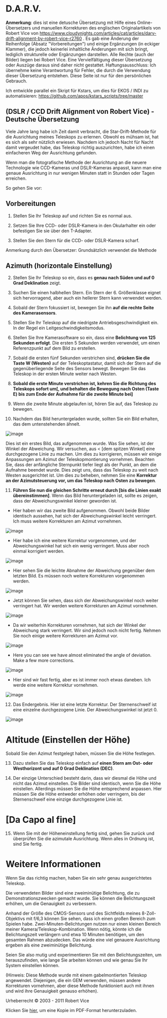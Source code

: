 # D.A.R.V.

**Anmerkung**: dies ist eine detusche Übersetzung mit Hilfe eines Online-Übersetzers und manuellen Korrekturen des englischen Originalartikels von Robert Vice von https://www.cloudynights.com/articles/cat/articles/darv-drift-alignment-by-robert-vice-r2760 . Es gab eine Änderung der Reihenfolge (Absatz "Vorbereitungen") und einige Ergänzungen (in eckiger Klammer), die jedoch keinerlei inhaltliche Änderungen mit sich bringt, lediglich strukturelle oder Ergänzungen darstellen. Alle Rechte (auch der Bilder) liegen bei Robert Vice. Eine Vervielfältigung dieser Übersetzung oder Auszüge daraus sind daher nicht gestattet. Haftungsausschluss: Ich übernehme keine Verantwortung für Fehler, die durch die Verwendung dieser Übersetzung entstehen. Diese Seite ist nur für den persönlichen Gebrauch. 

Ich entwickle parallel ein Skript für Kstars, um dies für EKOS / INDI zu automatisieren: https://github.com/apos/kstars_scripts/tree/master 

## (DSLR / CCD Drift Alignment von Robert Vice) - Deutsche Übersetzung

Viele Jahre lang habe ich Zeit damit verbracht, die Star-Drift-Methode für die Ausrichtung meines Teleskops zu erlernen.  Obwohl es mühsam ist, hat es sich als sehr nützlich erwiesen.  Nachdem ich jedoch Nacht für Nacht damit vergeudet habe, das Teleskop richtig auszurichten, habe ich einen einfacheren Weg der Ausrichtung gefunden.

Wenn man die fotografische Methode der Ausrichtung an die neuere Technologie wie CCD-Kameras und DSLR-Kameras anpasst, kann man eine genaue Ausrichtung in nur wenigen Minuten statt in Stunden oder Tagen erreichen.

So gehen Sie vor: 

## Vorbereitungen

1. Stellen Sie Ihr Teleskop auf und richten Sie es normal aus.

2. Setzen Sie Ihre CCD- oder DSLR-Kamera in den Okularhalter ein oder befestigen Sie sie über den T-Adapter.

3. Stellen Sie den Stern für die CCD- oder DSLR-Kamera scharf.

Anmerkung durch den Übersetzer: Grundsätzlich verwendet die Methode 


## Azimuth (horizontale Einstellung)

2. Stellen Sie Ihr Teleskop so ein, dass es **genau nach Süden und auf 0 Grad Deklination** zeigt.

3. Suchen Sie einen halbhellen Stern.  Ein Stern der 6. Größenklasse eignet sich hervorragend, aber auch ein hellerer Stern kann verwendet werden.

4. Sobald der Stern fokussiert ist, bewegen Sie ihn **auf die rechte Seite des Kamerasensors**.

5. Stellen Sie Ihr Teleskop auf die niedrigste Antriebsgeschwindigkeit ein.  In der Regel ein Leitgeschwindigkeitsmodus.

6. Stellen Sie Ihre Kamerasoftware so ein, dass eine **Belichtung von 125 Sekunden erfolgt**.  Die ersten 5 Sekunden werden verwendet, um einen Referenzpunkt auf dem Bild zu erstellen.

7. Sobald die ersten fünf Sekunden verstrichen sind, **drücken Sie die Taste W (Westen)** auf der Teleskoptastatur, damit sich der Stern auf die gegenüberliegende Seite des Sensors bewegt. Bewegen Sie das Teleskop in der ersten Minute weiter nach Westen.  

8. **Sobald die erste Minute verstrichen ist, kehren Sie die Richtung des Teleskops sofort um[, und behalten die Bewegung nach Osten (Taste E) bis zum Ende der Aufnahme für die zweite Minute bei]**

9. Wenn die zweite Minute abgelaufen ist, hören Sie auf, das Teleskop zu bewegen.

10. Nachdem das Bild heruntergeladen wurde, sollten Sie ein Bild erhalten, das dem untenstehenden ähnelt.

![image](https://github.com/apos/d_a_r_v/assets/456034/48e8a3ed-07aa-48c4-82b9-1adbc3d02c2e)

Dies ist ein erstes Bild, das aufgenommen wurde.  Was Sie sehen, ist der Winkel der Abweichung. Wir versuchen, aus < [dem spitzen Winkel] eine durchgezogene Linie zu machen.  Um dies zu korrigieren, müssen wir einige Anpassungen am Azimut der Teleskopmontierung vornehmen.  Beachten Sie, dass der anfängliche Sternpunkt tiefer liegt als der Punkt, an dem die Aufnahme beendet wurde.  Dies zeigt uns, dass das Teleskop zu weit nach Westen ausgerichtet ist.  Um dies zu beheben, nehmen Sie eine **Korrektur an der Azimutsteuerung vor, um das Teleskop nach Osten zu bewegen**.


11. **Führen Sie nun die gleichen Schritte erneut durch [bis die Linien exakt übereinstimmen]**.  Wenn das Bild heruntergeladen ist, sollte es zeigen, dass der Abweichungswinkel kleiner geworden ist.

- Hier haben wir das zweite Bild aufgenommen.  Obwohl beide Bilder identisch aussehen, hat sich der Abweichungswinkel leicht verringert.  Ich muss weitere Korrekturen am Azimut vornehmen.

![image](https://github.com/apos/d_a_r_v/assets/456034/19b85bb7-23dd-4d24-b58d-3dd13a7a88c5)

- Hier habe ich eine weitere Korrektur vorgenommen, und der Abweichungswinkel hat sich ein wenig verringert.  Muss aber noch einmal korrigiert werden.
 
![image](https://github.com/apos/d_a_r_v/assets/456034/cd5a7f20-51da-4e49-a64e-24757b35f393)


- Hier sehen Sie die leichte Abnahme der Abweichung gegenüber dem letzten Bild.  Es müssen noch weitere Korrekturen vorgenommen werden.
 
![image](https://github.com/apos/d_a_r_v/assets/456034/928e4bf2-6f4b-488d-bcf2-527579f1f4b4)


- Jetzt können Sie sehen, dass sich der Abweichungswinkel noch weiter verringert hat.  Wir werden weitere Korrekturen am Azimut vornehmen.

![image](https://github.com/apos/d_a_r_v/assets/456034/98b7636b-c3f9-4f0e-9386-e74cac3454bd)


- Da wir weiterhin Korrekturen vornehmen, hat sich der Winkel der Abweichung stark verringert.  Wir sind jedoch noch nicht fertig.  Nehmen Sie noch einige weitere Korrekturen am Azimut vor.

![image](https://github.com/apos/d_a_r_v/assets/456034/5f8995dc-30bc-43e7-85df-457b063fec6a)

- Here you can see we have almost eliminated the angle of deviation.  Make a few more corrections.

![image](https://github.com/apos/d_a_r_v/assets/456034/f66d3e1f-1a87-4c1c-a040-4ddc8008fb6a)


- Hier sind wir fast fertig, aber es ist immer noch etwas daneben.  Ich werde eine weitere Korrektur vornehmen.

![image](https://github.com/apos/d_a_r_v/assets/456034/e13be248-b579-4119-a999-24ba3e5d0473)

12. Das Endergebnis.
Hier ist eine letzte Korrektur.  Der Sternenschweif ist eine einzelne durchgezogene Linie.  Der Abweichungswinkel ist jetzt 0.

![image](https://github.com/apos/d_a_r_v/assets/456034/c9b0bb31-791b-4e2a-a8c8-d46173f728e2)


# Altitude (Einstellen der Höhe)
Sobald Sie den Azimut festgelegt haben, müssen Sie die Höhe festlegen.  

13. Dazu stellen Sie das Teleskop einfach auf **einen Stern am Ost- oder Westhorizont und auf 0 Grad Deklination (DEC)**. 

14. Der einzige Unterschied besteht darin, dass wir diesmal die Höhe und nicht das Azimut einstellen.  Die Bilder sind identisch, wenn Sie die Höhe einstellen.  Allerdings müssen Sie die Höhe entsprechend anpassen.  Hier müssen Sie die Höhe entweder erhöhen oder verringern, bis der Sternenschweif eine einzige durchgezogene Linie ist.  

# [Da Capo al fine]

15. Wenn Sie mit der Höheneinstellung fertig sind, gehen Sie zurück und überprüfen Sie die azimutale Ausrichtung.  Wenn alles in Ordnung ist, sind Sie fertig.

# Weitere Informationen

Wenn Sie das richtig machen, haben Sie ein sehr genau ausgerichtetes Teleskop. 

Die verwendeten Bilder sind eine zweiminütige Belichtung, die zu Demonstrationszwecken gemacht wurde.  Sie können die Belichtungszeit erhöhen, um die Genauigkeit zu verbessern.

Anhand der Größe des CMOS-Sensors und des Sichtfelds meines 8-Zoll-Objektivs mit f/6,3 können Sie sehen, dass ich einen großen Bereich zum Spielen habe.  Zwei-Minuten-Belichtungen nutzen nur einen kleinen Bereich meiner Kamera/Teleskop-Kombination.  Wenn nötig, könnte ich die Belichtungszeit verlängern und etwa 10 Minuten benötigen, um den gesamten Rahmen abzudecken.  Das würde eine viel genauere Ausrichtung ergeben als eine zweiminütige Belichtung.

Seien Sie also mutig und experimentieren Sie mit den Belichtungszeiten, um herauszufinden, wie lange Sie arbeiten können und wie genau Sie Ihr System einstellen können.

(Hinweis: Diese Methode wurde mit einem gabelmontierten Teleskop angewendet.  Diejenigen, die ein GEM verwenden, müssen andere Korrekturen vornehmen, aber diese Methode funktioniert auch mit ihnen und wird ihre Genauigkeit genauso erhöhen).

Urheberrecht © 2003 - 2011
Robert Vice

Klicken Sie [hier](http://rcfotos.selfip.net/darv/DARV.pdf), um eine Kopie im PDF-Format herunterzuladen.
